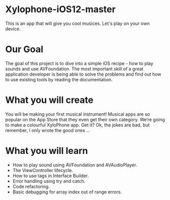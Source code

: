 # Xylophone-iOS12-master
This is an app that will give you cool musices. Let's play on your own device.

# Our Goal
The goal of this project is to dive into a simple iOS recipe - how to play sounds and use AVFoundation. The most important skill of a great application developer is being able to solve the problems and find out how to use existing tools by reading the documentation.

# What you will create
You will be making your first musical instrument! Musical apps are so popular on the App Store that they even get their own category. We’re going to make a colourful XyloPhone app. Get it? Ok, the jokes are bad, but remember, I only wrote the good ones ...

# What you will learn
* How to play sound using AVFoundation and AVAudioPlayer.
* The ViewController lifecycle.
* How to use tags in Interface Builder.
* Error handling using try and catch.
* Code refactoring.
* Basic debugging for array index out of range errors.
